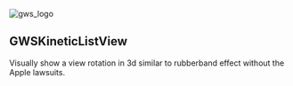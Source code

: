 ![gws_logo](https://github.com/shareme/GWSKineticListView/raw/master/readme_images/grottworkshop_logo.png)

GWSKineticListView
---

Visually show a view rotation in 3d similar to rubberband effect without the Apple lawsuits.
